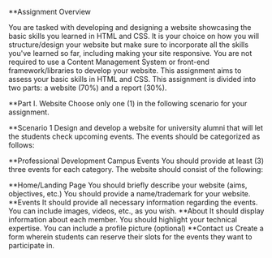 **Assignment Overview

You are tasked with developing and designing a website showcasing the basic skills you learned in HTML and CSS. 
It is your choice on how you will structure/design your website but make sure to incorporate all the skills you've learned so far, including making your site responsive.
You are not required to use a Content Management System or front-end framework/libraries to develop your website. This assignment aims to assess your basic skills in HTML and CSS.
This assignment is divided into two parts: a website (70%) and a report (30%).

**Part I. Website
Choose only one (1) in the following scenario for your assignment.

**Scenario 1
Design and develop a website for university alumni that will let the students check upcoming events. The events should be categorized as follows:

**Professional Development
Campus Events
You should provide at least (3) three events for each category. The website should consist of the following:

**Home/Landing Page
You should briefly describe your website (aims, objectives, etc.)
You should provide a name/trademark for your website.
**Events
It should provide all necessary information regarding the events.
You can include images, videos, etc., as you wish.
**About
It should display information about each member.
You should highlight your technical expertise.
You can include a profile picture (optional)
**Contact us
Create a form wherein students can reserve their slots for the events they want to participate in.
